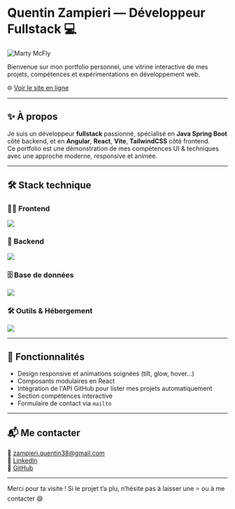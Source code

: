 # Quentin Zampieri — Développeur Fullstack 💻

![Marty McFly](https://i.imgur.com/DH1xvvn.gif)

Bienvenue sur mon portfolio personnel, une vitrine interactive de mes projets, compétences et expérimentations en développement web.

🌐 [Voir le site en ligne](https://quentin-zampieri.vercel.app)

---

## ✨ À propos

Je suis un développeur **fullstack** passionné, spécialisé en **Java Spring Boot** côté backend, et en **Angular**, **React**, **Vite**, **TailwindCSS** côté frontend.  
Ce portfolio est une démonstration de mes compétences UI & techniques avec une approche moderne, responsive et animée.

---

## 🛠️ Stack technique

### 🧑‍💻 Frontend  
<img src="https://skillicons.dev/icons?i=angular,react,ts,js,vite,tailwind" />

### 🔧 Backend  
<img src="https://skillicons.dev/icons?i=java,spring" />

### 🗄️ Base de données  
<img src="https://skillicons.dev/icons?i=postgres,mongodb" />

### 🛠️ Outils & Hébergement  
<img src="https://skillicons.dev/icons?i=docker,git,github,vercel,figma" />

---

## 🚀 Fonctionnalités

- Design responsive et animations soignées (tilt, glow, hover…)
- Composants modulaires en React
- Intégration de l'API GitHub pour lister mes projets automatiquement
- Section compétences interactive
- Formulaire de contact via `mailto`

---

## 📬 Me contacter

📧 zampieri.quentin38@gmail.com  
📎 [LinkedIn](https://www.linkedin.com/in/quentinzampieri)  
💼 [GitHub](https://github.com/Quentin384)

---

Merci pour ta visite ! Si le projet t’a plu, n’hésite pas à laisser une ⭐ ou à me contacter 😄
